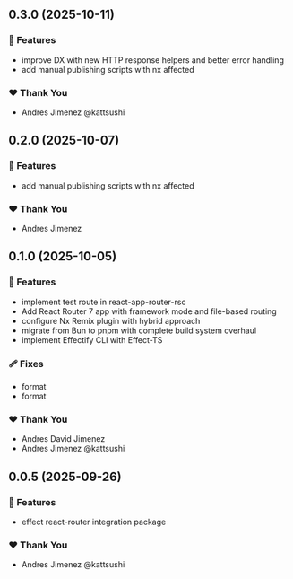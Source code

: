 ## 0.3.0 (2025-10-11)

### 🚀 Features

- improve DX with new HTTP response helpers and better error handling
- add manual publishing scripts with nx affected

### ❤️ Thank You

- Andres Jimenez @kattsushi

## 0.2.0 (2025-10-07)

### 🚀 Features

- add manual publishing scripts with nx affected

### ❤️ Thank You

- Andres Jimenez

## 0.1.0 (2025-10-05)

### 🚀 Features

- implement test route in react-app-router-rsc
- Add React Router 7 app with framework mode and file-based routing
- configure Nx Remix plugin with hybrid approach
- migrate from Bun to pnpm with complete build system overhaul
- implement Effectify CLI with Effect-TS

### 🩹 Fixes

- format
- format

### ❤️ Thank You

- Andres David Jimenez
- Andres Jimenez @kattsushi

## 0.0.5 (2025-09-26)

### 🚀 Features

- effect react-router integration package

### ❤️ Thank You

- Andres Jimenez @kattsushi